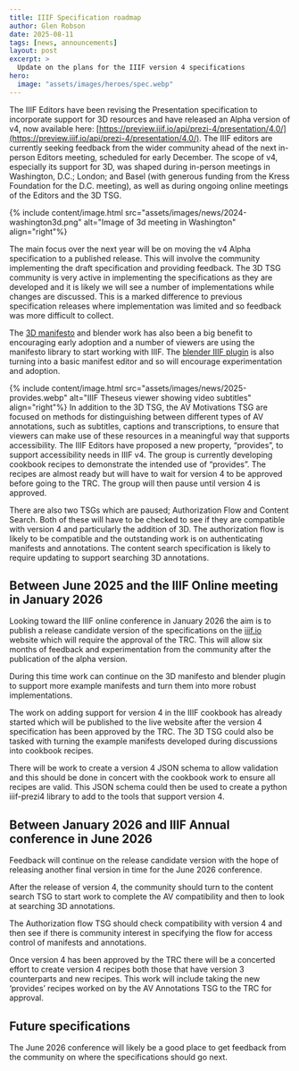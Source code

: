 ```yaml
---
title: IIIF Specification roadmap
author: Glen Robson
date: 2025-08-11
tags: [news, announcements]
layout: post
excerpt: >
  Update on the plans for the IIIF version 4 specifications 
hero:
  image: "assets/images/heroes/spec.webp"    
---
```


The IIIF Editors have been revising the Presentation specification to incorporate support for 3D resources and have released an Alpha version of v4, now available here: [https://preview.iiif.io/api/prezi-4/presentation/4.0/](https://preview.iiif.io/api/prezi-4/presentation/4.0/). The IIIF editors are currently seeking feedback from the wider community ahead of the next in-person Editors meeting, scheduled for early December. The scope of v4, especially its support for 3D, was shaped during in-person meetings in Washington, D.C.; London; and Basel (with generous funding from the Kress Foundation for the D.C. meeting), as well as during ongoing online meetings of the Editors and the 3D TSG.

{% include content/image.html src="assets/images/news/2024-washington3d.png" alt="Image of 3d meeting in Washington" align="right"%}

The main focus over the next year will be on moving the v4 Alpha specification to a published release. This will involve the community implementing the draft specification and providing feedback. The 3D TSG community is very active in implementing the specifications as they are developed and it is likely we will see a number of implementations while changes are discussed. This is a marked difference to previous specification releases where implementation was limited and so feedback was more difficult to collect.

The [3D manifesto](https://github.com/IIIF-Commons/manifesto-3d) and blender work has also been a big benefit to encouraging early adoption and a number of viewers are using the manifesto library to start working with IIIF. The [blender IIIF plugin](https://github.com/IIIF-Commons/iiif_3d_blender_plugin) is also turning into a basic manifest editor and so will encourage experimentation and adoption.   

{% include content/image.html src="assets/images/news/2025-provides.webp" alt="IIIF Theseus viewer showing video subtitles" align="right"%}
In addition to the 3D TSG, the AV Motivations TSG are focused on methods for distinguishing between different types of AV annotations, such as subtitles, captions and transcriptions, to ensure that viewers can make use of these resources in a meaningful way that supports accessibility. The IIIF Editors have proposed a new property, “provides”, to support accessibility needs in IIIF v4. The group is currently developing cookbook recipes to demonstrate the intended use of “provides”. The recipes are almost ready but will have to wait for version 4 to be approved before going to the TRC. The group will then pause until version 4 is approved. 
 
There are also two TSGs which are paused; Authorization Flow and Content Search. Both of these will have to be checked to see if they are compatible with version 4 and particularly the addition of 3D. The authorization flow is likely to be compatible and the outstanding work is on authenticating manifests and annotations. The content search specification is likely to require updating to support searching 3D annotations. 

## Between June 2025 and the IIIF Online meeting in January 2026
Looking toward the IIIF online conference in January 2026 the aim is to publish a release candidate version of the specifications on the [iiif.io](http://iiif.io/api) website which will require the approval of the TRC. This will allow six months of feedback and experimentation from the community after the publication of the alpha version.

During this time work can continue on the 3D manifesto and blender plugin to support more example manifests and turn them into more robust implementations. 

The work on adding support for version 4 in the IIIF cookbook has already started which will be published to the live website after the version 4 specification has been approved by the TRC. The 3D TSG could also be tasked with turning the example manifests developed during discussions into cookbook recipes. 

There will be work to create a version 4 JSON schema to allow validation and this should be done in concert with the cookbook work to ensure all recipes are valid. This JSON schema could then be used to create a python iiif-prezi4 library to add to the tools that support version 4. 

## Between January 2026 and IIIF Annual conference in June 2026
Feedback will continue on the release candidate version with the hope of releasing another final version in time for the June 2026 conference. 

After the release of version 4, the community should turn to the content search TSG to start work to complete the AV compatibility and then to look at searching 3D annotations.  

The Authorization flow TSG should check compatibility with version 4 and then see if there is community interest in specifying the flow for access control of manifests and annotations.

Once version 4 has been approved by the TRC there will be a concerted effort to create version 4 recipes both those that have version 3 counterparts and new recipes. This work will include taking the new ‘provides’ recipes worked on by the AV Annotations TSG to the TRC for approval. 

## Future specifications 
The June 2026 conference will likely be a good place to get feedback from the community on where the specifications should go next.


